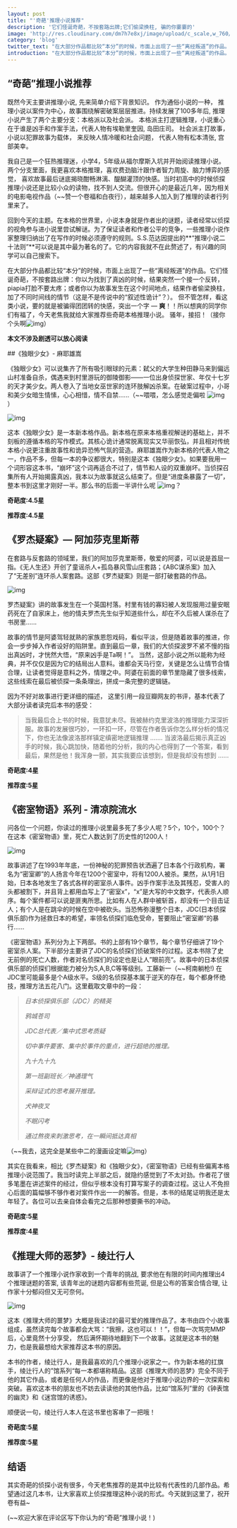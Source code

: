 ```yaml
---
layout: post
title: "'奇葩'推理小说推荐"
description: '它们怪诞奇葩，不按套路出牌;它们偷梁换柱, 骗的你嫑嫑的'
image: 'http://res.cloudinary.com/dm7h7e8xj/image/upload/c_scale,w_760/v1504807239/morpheus_xdzgg1.jpg'
category: 'blog'
twitter_text: "在大部分作品都比较“本分”的时候，市面上出现了一些“离经叛道”的作品。它们怪诞奇葩，不按套路出牌：你以为找到了真凶的时候，结果突然一个接一个反转，piapia打脸不要太疼......"
introduction: "在大部分作品都比较“本分”的时候，市面上出现了一些“离经叛道”的作品。它们怪诞奇葩，不按套路出牌：你以为找到了真凶的时候，结果突然一个接一个反转，piapia打脸不要太疼......"
---
```


## “奇葩”推理小说推荐

既然今天主要讲推理小说, 先来简单介绍下背景知识。 作为通俗小说的一种， 推理小说以案件为中心，故事围绕解密破案层层推进。持续发展了100多年后, 推理小说产生了两个主要分支：本格派以及社会派。 本格派主打逻辑推理，小说重心在于谁是凶手和作案手法，代表人物有埃勒里奎因, 岛田庄司。 社会派主打故事，小说以犯罪故事为载体， 来反映人情冷暖和社会问题， 代表人物有松本清张, 宫部美幸。 

我自己是一个狂热推理迷，小学4，5年级从福尔摩斯入坑并开始阅读推理小说。两个分支里面，我更喜欢本格推理，喜欢费劲脑汁跟作者智力周旋、脑力博弈的感觉， 喜欢故事最后谜底揭晓酣畅淋漓、醍醐灌顶的快感。当时初高中的时候侦探推理小说还是比较小众的读物，找不到人交流。但很开心的是最近几年，因为相关的电影电视作品（~~赞一个卷福和白夜行），越来越多人加入到了推理的读者行列里来了。

回到今天的主题。在本格的世界里，小说本身就是作者出的谜题，读者经常以侦探的视角参与进小说里尝试解谜。为了保证读者和作者公平的竞争，一些推理小说作家整理归纳出了在写作的时候必须遵守的规则。S.S.范达因提出的**“推理小说二十法则”**可以说是其中最为著名的了。它的内容我就不在此赘述了，有兴趣的同学可以自己搜索下。

在大部分作品都比较“本分”的时候，市面上出现了一些“离经叛道”的作品。它们怪诞奇葩，不按套路出牌：你以为找到了真凶的时候，结果突然一个接一个反转，piapia打脸不要太疼；或者你以为故事发生在这个时间地点，结果作者偷梁换柱，加了不同时间线的情节（这是不是传说中的“叙述性诡计”？）。 但不管怎样，看这类小说，要的就是被骗得团团转的快感，突出一个字 — **爽**！！所以想爽的同学你们有福了，今天老焦我就给大家推荐些奇葩本格推理小说。 骚年，接招！（接你个头啊![img](https://res.wx.qq.com/mpres/htmledition/images/icon/common/emotion_panel/smiley/smiley_38.png?tp=webp&wxfrom=5&wx_lazy=1)）

**本文不涉及剧透可以放心阅读**

##《独眼少女》- 麻耶雄嵩

《独眼少女》可以说集齐了所有吸引眼球的元素：弑父的大学生种田静马来到偏远山村准备自杀，偶遇来到村里游玩的御陵御影——一位出身侦探世家、年仅十七岁的天才美少女。两人卷入了当地女巫世家的连环肢解凶杀案。在破案过程中，小哥和美少女暗生情愫，心心相惜，情不自禁......（~~喂喂，怎么感觉走偏啦 ![img](https://res.wx.qq.com/mpres/htmledition/images/icon/common/emotion_panel/emoji_ios/u1F602.png?tp=webp&wxfrom=5&wx_lazy=1)）

![img](http://mmbiz.qpic.cn/mmbiz_jpg/iadqTLvf8vQBGNkvBmEQwMh44FiaYLhvyQ9OiaPWLuia8LGQ9GduTUpumcLzbAKhLDTMftgUlib0Zf2LNx7icjLrD5yw/640?wx_fmt=jpeg&tp=webp&wxfrom=5&wx_lazy=1)

这本《独眼少女》是一本新本格作品。新本格在原来本格重视解谜的基础上，并不刻板的遵循本格的写作模式。其核心诡计通常脱离现实又华丽恢弘，并且相对传统本格小说更注重故事性和诡异恐怖气氛的营造。麻耶雄嵩作为新本格的代表人物之一，作品不多，但每一本的争议都很大，特别是这本《独眼少女》。如果要我用一个词形容这本书，“崩坏”这个词再适合不过了，情节和人设的双重崩坏。当侦探召集所有人开始揭露真凶，我本以为故事就这么结束了。但是“进度条暴露了一切”，整本书到这里才刚好一半。那么书的后面一半讲什么呢 ![img](https://res.wx.qq.com/mpres/htmledition/images/icon/common/emotion_panel/emoji_wx/2_02.png?tp=webp&wxfrom=5&wx_lazy=1)？

**奇葩度:4.5星**

**推荐度:4.5星** 

## 《罗杰疑案》— 阿加莎克里斯蒂

在套路与反套路的领域里，我们的阿加莎克里斯蒂，敬爱的阿婆，可以说是首屈一指。《无人生还》开创了童谣杀人+孤岛暴风雪山庄套路；《ABC谋杀案》加入了“无差别”连环杀人案套路。这部《罗杰疑案》则是一部打破套路的作品。

![img](http://mmbiz.qpic.cn/mmbiz_jpg/iadqTLvf8vQBGNkvBmEQwMh44FiaYLhvyQQwrUibsLwiaqtppibnOBDkvup8E3iczK5MSQb9IBQoNGBv0Gd2yNGxSEMw/640?wx_fmt=jpeg&tp=webp&wxfrom=5&wx_lazy=1)

罗杰疑案》讲的故事发生在一个英国村落。村里有钱的寡妇被人发现服用过量安眠药死在了自家床上，他的情夫罗杰先生似乎知道些什么，却在不久后被人谋杀在了书房里......

故事的情节是阿婆驾轻就熟的家族恩怨戏码，看似平淡，但是随着故事的推进，你会一步步掉入作者设好的陷阱里。直到最后一章，我们的大侦探波罗不紧不慢的指出真凶时，才恍然大悟，“原来凶手是Ta啊！”。 当然，这部小说之所以能称为经典，并不仅仅是因为它的结局出人意料。谁都会天马行空，关键是怎么让情节合情合理，让读者觉得是意料之外，情理之中。阿婆在前面的章节里隐藏了很多线索，这些线索在最后被侦探一条条理出，拼成一条完整的逻辑链。

因为不好对故事进行更详细的描述， 这里引用一段豆瓣网友的书评，基本代表了大部分读者读完后本书的感受：

> 当我最后合上书的时候，我意犹未尽。我被赫约克里波洛的推理能力深深折服。故事的发展很巧妙，一环扣一环，尽管在作者告诉你怎么样分析的情况下，你也无法像波洛那样镇定缜密地逻辑推理 ....... 当波洛最后揭示真正凶手的时候，我心跳加快，随着他的分析，我的内心也得到了一个答案，看到最后，果然是他！我浑身一颤，其实我要应该想到，但是我却没有想到 ......

**奇葩度:4星**

**推荐度:5星** 

## 《密室物语》系列 - 清凉院流水

问各位一个问题，你读过的推理小说里最多死了多少人呢？5个，10个，100个？在这本《密室物语》里，死亡人数达到了历史性的1200人！

![img](http://mmbiz.qpic.cn/mmbiz_jpg/iadqTLvf8vQBGNkvBmEQwMh44FiaYLhvyQOFNHBVian4OpBMqu1NsH1UNWe27UiaD8Yia3pAkdpmq1t7AIqbHrpxh2A/640?wx_fmt=jpeg&tp=webp&wxfrom=5&wx_lazy=1)

故事讲述了在1993年年底，一份神秘的犯罪预告状洒遍了日本各个行政机构，署名为“密室卿”的人扬言今年在1200个密室中，将有1200人被杀。果然，从1月1日始，日本各地发生了各式各样的密室杀人事件。凶手作案手法及其残忍，受害人的头都被割下，并且背上都用血写上了“密室x”，“x”是大写的中文数字，代表杀人顺序。每个案件都可以说是匪夷所思。比如有人在人群中被斩首，却没有一个目击证人；有个人是在跳伞的时候在空中被砍头。当恐怖弥漫整个日本，JDC(日本侦探俱乐部)作为拯救日本的希望，率领名侦探们临危受命，誓要阻止”密室卿“的暴行......

《密室物语》系列分为上下两部。书的上部有19个章节，每个章节仔细讲了19个密室杀人案。下半部分主要讲了JDC的名侦探们侦破案件的过程。这本书除了史无前例的死亡人数，作者对名侦探们的设定也是让人”眼前亮“。故事中的日本侦探俱乐部的侦探们根据能力被分为S,A,B,C等等级别。工藤新一（~~柯南躺枪!) 在JDC里可能最多是个A级水平。S级的名侦探基本属于逆天的存在，每个都身怀绝技，推理方法五花八门。这里截取文章中的一段：

> *日本侦探俱乐部（JDC）的精英*
>
> *鸦城苍司*
>
> *JDC总代表／集中式思考质疑*
>
> *切中事件要害、集中於事件的重点，进行超绝的推理。*
>
>
>
> *九十九十九*
>
> *第一班副班长／神通理气*
>
> *采辩证式的思考展开推理。*
>
>
>
> *犬神夜叉*
>
> *不眠闪考*
>
> *通过熬夜来刺激思考，在一瞬间抵达真相*

（~~我去，这完全是某些中二的漫画设定嘛![img](https://res.wx.qq.com/mpres/htmledition/images/icon/common/emotion_panel/emoji_wx/2_05.png?tp=webp&wxfrom=5&wx_lazy=1)）

其实在我看来，相比《罗杰疑案》和《独眼少女》，《密室物语》已经有些偏离本格推理小说范围了。我当时读完上半部之后，就隐约感觉到了不太对劲。作者花了很多笔墨在讲述案件的经过，但似乎根本没有打算写案子的调查过程。这让人不免担心后面的篇幅够不够作者对案件作出一一的解答。但是，本书的结尾证明我还是太年轻了。各位可以去亲自体会看完之后那种想要撕书的冲动。

**奇葩度:5星**

**推荐度:4星** 

##  《推理大师的恶梦》- 绫辻行人

故事讲了一个推理小说作家收到一个青年的挑战, 要求他在有限的时间内推理出4个推理谜题的答案, 该青年出的谜题内容都有些荒诞, 但是公布的答案合情合理, 让作家十分郁闷但又无可奈何。

![img](http://mmbiz.qpic.cn/mmbiz_jpg/iadqTLvf8vQBGNkvBmEQwMh44FiaYLhvyQnuXAZYGicRk3CpLepYYic4MaXXhlgIKKvkbQ4ng2BnFvkia0tia9LWuwxA/640?wx_fmt=jpeg&tp=webp&wxfrom=5&wx_lazy=1)

这本《推理大师的噩梦》大概是我读过的最可爱的推理作品了。本书由四个小故事组成，虽然读完每个故事都会大骂：“我擦，这也可以！！”，但每一次骂完MMP后，心里竟然十分享受， 然后满怀期待地翻到下一个故事。这就是这本书的魅力，也是我最想给大家推荐这本书的原因。

本书的作者，绫辻行人，是我最喜欢的几个推理小说家之一。作为新本格的扛旗手，绫辻行人的”馆系列“每一本都堪称精品。这部《推理大师的恶梦》完全不同于他的其它作品，或者是任何人的作品，而更像是他对于推理小说边界的一次探索和突破。喜欢这本书的朋友也不妨去读读他的其他作品，比如“馆系列”里的《钟表馆的幽灵》和《迷宫馆的诱惑》。

顺便说一句，绫辻行人本人在这书里也客串了一把哦！

**奇葩度:5星**

**推荐度:5星**



## 结语

其实奇葩的侦探小说有很多，今天老焦推荐的是其中比较有代表性的几部作品。希望通过这几本书，让大家喜欢上侦探推理这种小说的形式。今天就到这里了，祝开卷有益~

(~~欢迎大家在评论区写下你认为的“奇葩”推理小说！)